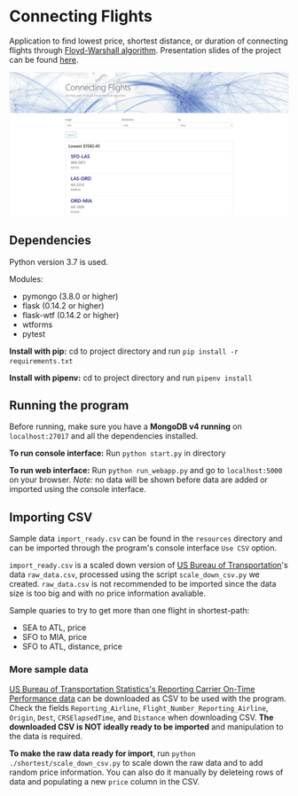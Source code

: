 # Connecting Flights

Application to find lowest price, shortest distance, or duration of connecting flights through [Floyd-Warshall algorithm](http://www-math.mit.edu/~rothvoss/18.304.1PM/Presentations/1-Chandler-18.304lecture1.pdf). 
Presentation slides of the project can be found [here](https://docs.google.com/presentation/d/1rhBlG6i2Wh3xkYLhf-2lLqaB5DSqNwVw8vrsuk5ShGk/edit?usp=sharing).

![alt text](./screenshot.jpg "screenshot")


## Dependencies
Python version 3.7 is used.

Modules:
*  pymongo (3.8.0 or higher)
*  flask (0.14.2 or higher)
*  flask-wtf (0.14.2 or higher)
*  wtforms
*  pytest

__Install with pip:__ cd to project directory and run `pip install -r requirements.txt`

__Install with pipenv:__ cd to project directory and run `pipenv install`

## Running the program
Before running, make sure you have a __MongoDB v4 running__ on `localhost:27017` and all the dependencies installed.

__To run console interface:__
Run `python start.py` in directory

__To run web interface:__
Run `python run_webapp.py` and go to `localhost:5000` on your browser. _Note:_ no data will be shown before data are added or imported using the console interface.

## Importing CSV
Sample data `import_ready.csv` can be found in the `resources` directory and can be imported through the program's console interface `Use CSV` option.

`import_ready.csv` is a scaled down version of [US Bureau of Transportation](https://www.transtats.bts.gov/DL_SelectFields.asp?Table_ID=236)'s data `raw_data.csv`, processed using the script `scale_down_csv.py` we created. `raw_data.csv` is not recommended to be imported since the data size is too big and with no price information avaliable.

Sample quaries to try to get more than one flight in shortest-path:

*  SEA to ATL, price
*  SFO to MIA, price
*  SFO to ATL, distance, price

### More sample data
[US Bureau of Transportation Statistics's Reporting Carrier On-Time Performance data](https://www.transtats.bts.gov/DL_SelectFields.asp?Table_ID=236) can be downloaded as CSV to be used with the program. Check the fields `Reporting_Airline`, `Flight_Number_Reporting_Airline`, `Origin`, `Dest`, `CRSElapsedTime`, and `Distance` when downloading CSV. __The downloaded CSV is NOT ideally ready to be imported__ and manipulation to the data is required. 


__To make the raw data ready for import__, 
run `python ./shortest/scale_down_csv.py` to scale down the raw data and to add random price information. You can also do it manually by deleteing rows of data and populating a new `price` column in the CSV.
